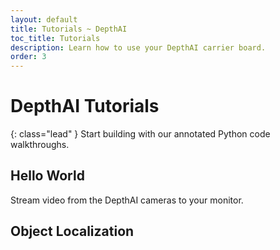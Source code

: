```yaml
---
layout: default
title: Tutorials ~ DepthAI
toc_title: Tutorials
description: Learn how to use your DepthAI carrier board.
order: 3
---
```


# DepthAI Tutorials

{: class="lead" }
Start building with our annotated Python code walkthroughs.

## Hello World

Stream video from the DepthAI cameras to your monitor.

## Object Localization
